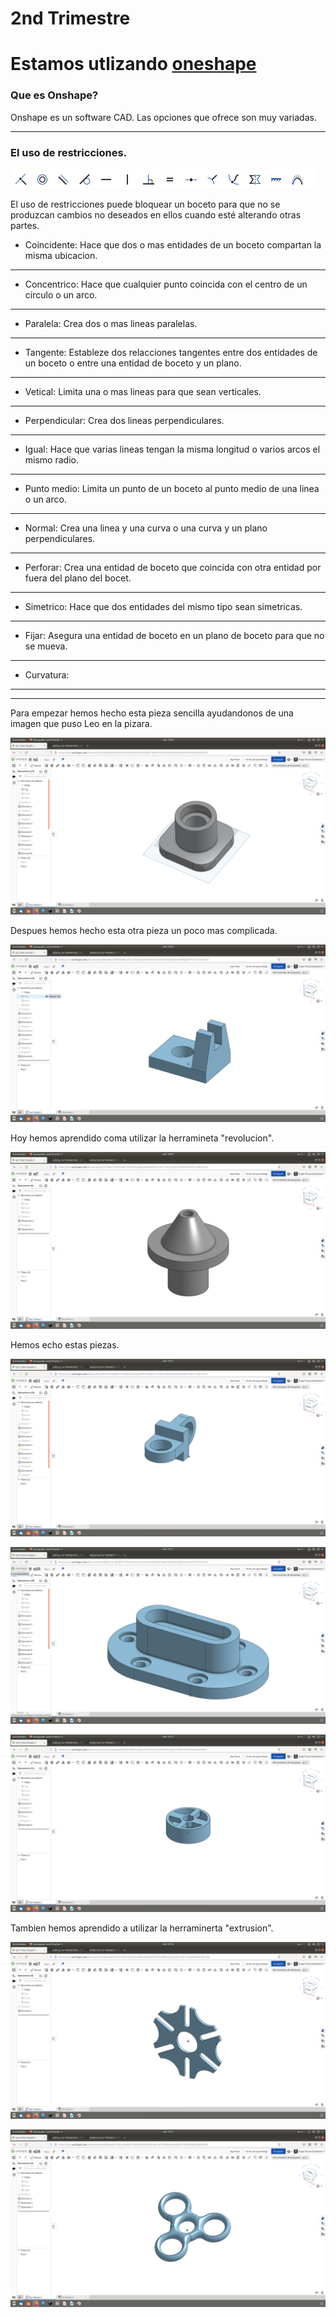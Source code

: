 
# 2nd Trimestre

#  Estamos utlizando [oneshape](https://www.onshape.com/en/)
 
### Que es Onshape?

Onshape es un software CAD. Las opciones que ofrece son muy variadas.

---

### El uso de restricciones. 

![imajen](https://github.com/ANGEY33/3D/blob/main/restinciones.png)

El uso de restricciones puede bloquear un boceto para que no se produzcan cambios no deseados en ellos cuando esté alterando otras partes.


- Coincidente: Hace que dos o mas entidades de un boceto compartan la misma ubicacion.
---
- Concentrico: Hace que cualquier punto coincida con el centro de un circulo o un arco.
---
- Paralela: Crea dos o mas lineas paralelas.
---
- Tangente: Estableze dos relacciones tangentes entre dos entidades de un boceto o entre una entidad de boceto y un plano.
---
- Vetical: Limita una o mas lineas para que sean verticales.
---
- Perpendicular: Crea dos lineas perpendiculares.
---
- Igual: Hace que varias lineas tengan la misma longitud o varios arcos el mismo radio.
---
- Punto medio: Limita un punto de un boceto al punto medio de una linea o un arco.
---
- Normal: Crea una linea y una curva o una curva y un plano perpendiculares.
---
- Perforar: Crea una entidad de boceto que coincida con otra entidad por fuera del plano del bocet.
---
- Simetrico: Hace que dos entidades del mismo tipo sean simetricas.
---
- Fijar: Asegura una entidad de boceto en un plano de boceto para que no se mueva.
---
- Curvatura: 
---





---
Para empezar hemos hecho esta pieza sencilla ayudandonos de una imagen que puso Leo en la pizara.

![imajen](https://github.com/ANGEY33/1er-TRIMESTRE/blob/main/Captura%20de%20pantalla%20de%202022-02-02%2013-00-35.png)

Despues hemos hecho esta otra pieza un poco mas complicada.

![imajen](https://github.com/ANGEY33/1er-TRIMESTRE/blob/main/Captura%20de%20pantalla%20de%202022-02-02%2013-03-40.png)

Hoy hemos aprendido coma utilizar la herramineta "revolucion".

![imajen](https://github.com/ANGEY33/1er-TRIMESTRE/blob/main/Captura%20de%20pantalla%20de%202022-02-02%2013-07-44.png)

 Hemos echo estas piezas.

![imajen](https://github.com/ANGEY33/1er-TRIMESTRE/blob/main/Captura%20de%20pantalla%20de%202022-02-02%2013-11-50.png)

![imajen](https://github.com/ANGEY33/1er-TRIMESTRE/blob/main/Captura%20de%20pantalla%20de%202022-02-02%2013-11-42.png)

![imajen](https://github.com/ANGEY33/1er-TRIMESTRE/blob/main/Captura%20de%20pantalla%20de%202022-02-02%2013-12-01.png)

Tambien hemos aprendido a utilizar la herraminerta "extrusion".

![imajen](https://github.com/ANGEY33/1er-TRIMESTRE/blob/main/Captura%20de%20pantalla%20de%202022-02-02%2013-16-28.png)

![imajen](https://github.com/ANGEY33/1er-TRIMESTRE/blob/main/Captura%20de%20pantalla%20de%202022-02-02%2013-17-29.png)


